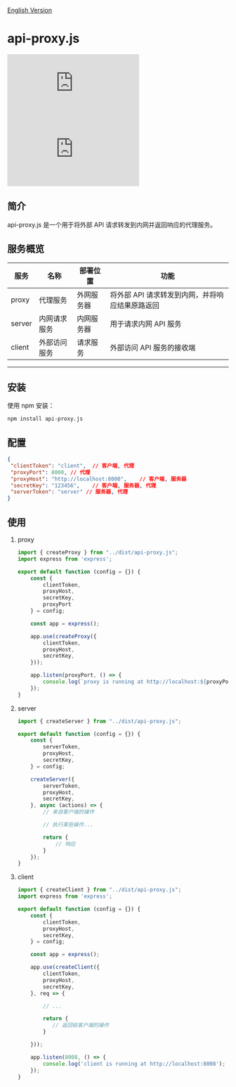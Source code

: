 [English Version](./README.md)

# api-proxy.js

![npm](https://img.shields.io/npm/v/api-proxy.js)
![license](https://img.shields.io/npm/l/api-proxy.js)
<!-- ![downloads](https://img.shields.io/npm/dt/api-proxy-js) -->

## 简介

api-proxy.js 是一个用于将外部 API 请求转发到内网并返回响应的代理服务。

## 服务概览

| 服务   | 名称         | 部署位置   | 功能                                              |
| ------ | ------------ | ---------- | ------------------------------------------------- |
| proxy  | 代理服务     | 外网服务器 | 将外部 API 请求转发到内网，并将响应结果原路返回     |
| server | 内网请求服务 | 内网服务器 | 用于请求内网 API 服务                               |
| client | 外部访问服务 | 请求服务   | 外部访问 API 服务的接收端                           |

---

## 安装

使用 npm 安装：

```bash
npm install api-proxy.js
```

## 配置

```json
{
 "clientToken": "client",  // 客户端, 代理
 "proxyPort": 8000, // 代理
 "proxyHost": "http://localhost:8000",    // 客户端, 服务器
 "secretKey": "123456",    // 客户端, 服务器, 代理
 "serverToken": "server" // 服务器, 代理
}
```

## 使用

1. proxy

   ```js
   import { createProxy } from "../dist/api-proxy.js";
   import express from 'express';

   export default function (config = {}) {
       const {
           clientToken,
           proxyHost,
           secretKey,
           proxyPort
       } = config;

       const app = express();

       app.use(createProxy({
           clientToken,
           proxyHost,
           secretKey,
       }));

       app.listen(proxyPort, () => {
           console.log(`proxy is running at http://localhost:${proxyPort}`);
       });
   }
   ```
2. server

   ```js
   import { createServer } from "../dist/api-proxy.js";

   export default function (config = {}) {
       const {
           serverToken,
           proxyHost,
           secretKey,
       } = config;

       createServer({
           serverToken,
           proxyHost,
           secretKey,
       }, async (actions) => {
           // 来自客户端的操作

           // 执行某些操作...

           return {
               // 响应
           }
       });
   }
   ```
3. client

   ```js
   import { createClient } from "../dist/api-proxy.js";
   import express from 'express';

   export default function (config = {}) {
       const {
           clientToken,
           proxyHost,
           secretKey,
       } = config;

       const app = express();

       app.use(createClient({
           clientToken,
           proxyHost,
           secretKey,
       }, req => {

           // ...

           return {
              // 返回给客户端的操作
           }

       }));

       app.listen(8008, () => {
           console.log('client is running at http://localhost:8008');
       });
   }
   ```
